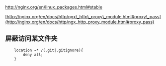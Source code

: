 http://nginx.org/en/linux_packages.html#stable

[http://nginx.org/en/docs/http/ngx\_http\_proxy\_module.html#proxy\_pass](http://nginx.org/en/docs/http/ngx_http_proxy_module.html#proxy_pass)

## 屏蔽访问某文件夹
```
    location ~* /(.git|.gitignore){
        deny all;
    }
```
